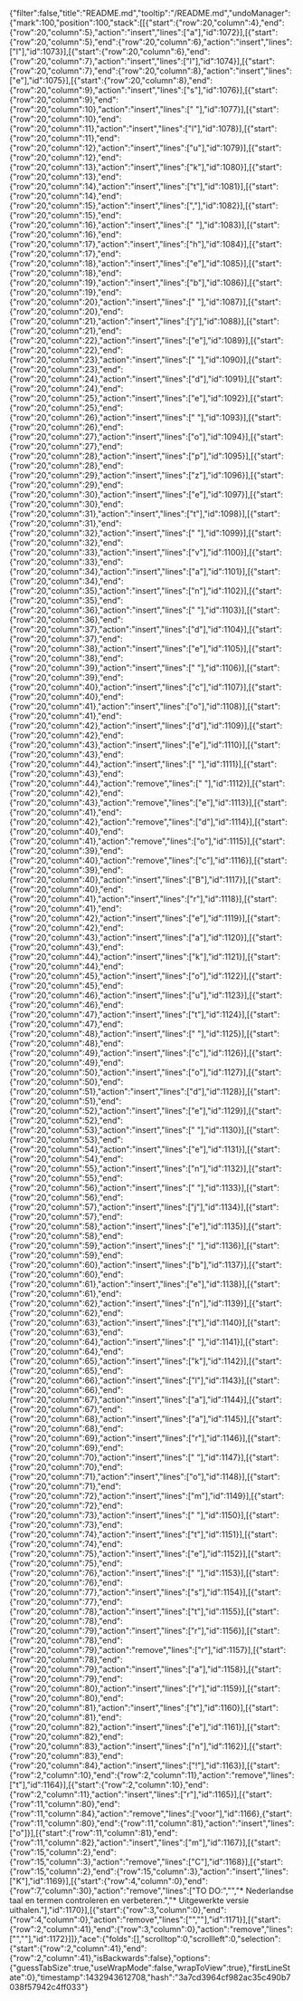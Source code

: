 {"filter":false,"title":"README.md","tooltip":"/README.md","undoManager":{"mark":100,"position":100,"stack":[[{"start":{"row":20,"column":4},"end":{"row":20,"column":5},"action":"insert","lines":["a"],"id":1072}],[{"start":{"row":20,"column":5},"end":{"row":20,"column":6},"action":"insert","lines":["l"],"id":1073}],[{"start":{"row":20,"column":6},"end":{"row":20,"column":7},"action":"insert","lines":["l"],"id":1074}],[{"start":{"row":20,"column":7},"end":{"row":20,"column":8},"action":"insert","lines":["e"],"id":1075}],[{"start":{"row":20,"column":8},"end":{"row":20,"column":9},"action":"insert","lines":["s"],"id":1076}],[{"start":{"row":20,"column":9},"end":{"row":20,"column":10},"action":"insert","lines":[" "],"id":1077}],[{"start":{"row":20,"column":10},"end":{"row":20,"column":11},"action":"insert","lines":["l"],"id":1078}],[{"start":{"row":20,"column":11},"end":{"row":20,"column":12},"action":"insert","lines":["u"],"id":1079}],[{"start":{"row":20,"column":12},"end":{"row":20,"column":13},"action":"insert","lines":["k"],"id":1080}],[{"start":{"row":20,"column":13},"end":{"row":20,"column":14},"action":"insert","lines":["t"],"id":1081}],[{"start":{"row":20,"column":14},"end":{"row":20,"column":15},"action":"insert","lines":[","],"id":1082}],[{"start":{"row":20,"column":15},"end":{"row":20,"column":16},"action":"insert","lines":[" "],"id":1083}],[{"start":{"row":20,"column":16},"end":{"row":20,"column":17},"action":"insert","lines":["h"],"id":1084}],[{"start":{"row":20,"column":17},"end":{"row":20,"column":18},"action":"insert","lines":["e"],"id":1085}],[{"start":{"row":20,"column":18},"end":{"row":20,"column":19},"action":"insert","lines":["b"],"id":1086}],[{"start":{"row":20,"column":19},"end":{"row":20,"column":20},"action":"insert","lines":[" "],"id":1087}],[{"start":{"row":20,"column":20},"end":{"row":20,"column":21},"action":"insert","lines":["j"],"id":1088}],[{"start":{"row":20,"column":21},"end":{"row":20,"column":22},"action":"insert","lines":["e"],"id":1089}],[{"start":{"row":20,"column":22},"end":{"row":20,"column":23},"action":"insert","lines":[" "],"id":1090}],[{"start":{"row":20,"column":23},"end":{"row":20,"column":24},"action":"insert","lines":["d"],"id":1091}],[{"start":{"row":20,"column":24},"end":{"row":20,"column":25},"action":"insert","lines":["e"],"id":1092}],[{"start":{"row":20,"column":25},"end":{"row":20,"column":26},"action":"insert","lines":[" "],"id":1093}],[{"start":{"row":20,"column":26},"end":{"row":20,"column":27},"action":"insert","lines":["o"],"id":1094}],[{"start":{"row":20,"column":27},"end":{"row":20,"column":28},"action":"insert","lines":["p"],"id":1095}],[{"start":{"row":20,"column":28},"end":{"row":20,"column":29},"action":"insert","lines":["z"],"id":1096}],[{"start":{"row":20,"column":29},"end":{"row":20,"column":30},"action":"insert","lines":["e"],"id":1097}],[{"start":{"row":20,"column":30},"end":{"row":20,"column":31},"action":"insert","lines":["t"],"id":1098}],[{"start":{"row":20,"column":31},"end":{"row":20,"column":32},"action":"insert","lines":[" "],"id":1099}],[{"start":{"row":20,"column":32},"end":{"row":20,"column":33},"action":"insert","lines":["v"],"id":1100}],[{"start":{"row":20,"column":33},"end":{"row":20,"column":34},"action":"insert","lines":["a"],"id":1101}],[{"start":{"row":20,"column":34},"end":{"row":20,"column":35},"action":"insert","lines":["n"],"id":1102}],[{"start":{"row":20,"column":35},"end":{"row":20,"column":36},"action":"insert","lines":[" "],"id":1103}],[{"start":{"row":20,"column":36},"end":{"row":20,"column":37},"action":"insert","lines":["d"],"id":1104}],[{"start":{"row":20,"column":37},"end":{"row":20,"column":38},"action":"insert","lines":["e"],"id":1105}],[{"start":{"row":20,"column":38},"end":{"row":20,"column":39},"action":"insert","lines":[" "],"id":1106}],[{"start":{"row":20,"column":39},"end":{"row":20,"column":40},"action":"insert","lines":["c"],"id":1107}],[{"start":{"row":20,"column":40},"end":{"row":20,"column":41},"action":"insert","lines":["o"],"id":1108}],[{"start":{"row":20,"column":41},"end":{"row":20,"column":42},"action":"insert","lines":["d"],"id":1109}],[{"start":{"row":20,"column":42},"end":{"row":20,"column":43},"action":"insert","lines":["e"],"id":1110}],[{"start":{"row":20,"column":43},"end":{"row":20,"column":44},"action":"insert","lines":[" "],"id":1111}],[{"start":{"row":20,"column":43},"end":{"row":20,"column":44},"action":"remove","lines":[" "],"id":1112}],[{"start":{"row":20,"column":42},"end":{"row":20,"column":43},"action":"remove","lines":["e"],"id":1113}],[{"start":{"row":20,"column":41},"end":{"row":20,"column":42},"action":"remove","lines":["d"],"id":1114}],[{"start":{"row":20,"column":40},"end":{"row":20,"column":41},"action":"remove","lines":["o"],"id":1115}],[{"start":{"row":20,"column":39},"end":{"row":20,"column":40},"action":"remove","lines":["c"],"id":1116}],[{"start":{"row":20,"column":39},"end":{"row":20,"column":40},"action":"insert","lines":["B"],"id":1117}],[{"start":{"row":20,"column":40},"end":{"row":20,"column":41},"action":"insert","lines":["r"],"id":1118}],[{"start":{"row":20,"column":41},"end":{"row":20,"column":42},"action":"insert","lines":["e"],"id":1119}],[{"start":{"row":20,"column":42},"end":{"row":20,"column":43},"action":"insert","lines":["a"],"id":1120}],[{"start":{"row":20,"column":43},"end":{"row":20,"column":44},"action":"insert","lines":["k"],"id":1121}],[{"start":{"row":20,"column":44},"end":{"row":20,"column":45},"action":"insert","lines":["o"],"id":1122}],[{"start":{"row":20,"column":45},"end":{"row":20,"column":46},"action":"insert","lines":["u"],"id":1123}],[{"start":{"row":20,"column":46},"end":{"row":20,"column":47},"action":"insert","lines":["t"],"id":1124}],[{"start":{"row":20,"column":47},"end":{"row":20,"column":48},"action":"insert","lines":[" "],"id":1125}],[{"start":{"row":20,"column":48},"end":{"row":20,"column":49},"action":"insert","lines":["c"],"id":1126}],[{"start":{"row":20,"column":49},"end":{"row":20,"column":50},"action":"insert","lines":["o"],"id":1127}],[{"start":{"row":20,"column":50},"end":{"row":20,"column":51},"action":"insert","lines":["d"],"id":1128}],[{"start":{"row":20,"column":51},"end":{"row":20,"column":52},"action":"insert","lines":["e"],"id":1129}],[{"start":{"row":20,"column":52},"end":{"row":20,"column":53},"action":"insert","lines":[" "],"id":1130}],[{"start":{"row":20,"column":53},"end":{"row":20,"column":54},"action":"insert","lines":["e"],"id":1131}],[{"start":{"row":20,"column":54},"end":{"row":20,"column":55},"action":"insert","lines":["n"],"id":1132}],[{"start":{"row":20,"column":55},"end":{"row":20,"column":56},"action":"insert","lines":[" "],"id":1133}],[{"start":{"row":20,"column":56},"end":{"row":20,"column":57},"action":"insert","lines":["j"],"id":1134}],[{"start":{"row":20,"column":57},"end":{"row":20,"column":58},"action":"insert","lines":["e"],"id":1135}],[{"start":{"row":20,"column":58},"end":{"row":20,"column":59},"action":"insert","lines":[" "],"id":1136}],[{"start":{"row":20,"column":59},"end":{"row":20,"column":60},"action":"insert","lines":["b"],"id":1137}],[{"start":{"row":20,"column":60},"end":{"row":20,"column":61},"action":"insert","lines":["e"],"id":1138}],[{"start":{"row":20,"column":61},"end":{"row":20,"column":62},"action":"insert","lines":["n"],"id":1139}],[{"start":{"row":20,"column":62},"end":{"row":20,"column":63},"action":"insert","lines":["t"],"id":1140}],[{"start":{"row":20,"column":63},"end":{"row":20,"column":64},"action":"insert","lines":[" "],"id":1141}],[{"start":{"row":20,"column":64},"end":{"row":20,"column":65},"action":"insert","lines":["k"],"id":1142}],[{"start":{"row":20,"column":65},"end":{"row":20,"column":66},"action":"insert","lines":["l"],"id":1143}],[{"start":{"row":20,"column":66},"end":{"row":20,"column":67},"action":"insert","lines":["a"],"id":1144}],[{"start":{"row":20,"column":67},"end":{"row":20,"column":68},"action":"insert","lines":["a"],"id":1145}],[{"start":{"row":20,"column":68},"end":{"row":20,"column":69},"action":"insert","lines":["r"],"id":1146}],[{"start":{"row":20,"column":69},"end":{"row":20,"column":70},"action":"insert","lines":[" "],"id":1147}],[{"start":{"row":20,"column":70},"end":{"row":20,"column":71},"action":"insert","lines":["o"],"id":1148}],[{"start":{"row":20,"column":71},"end":{"row":20,"column":72},"action":"insert","lines":["m"],"id":1149}],[{"start":{"row":20,"column":72},"end":{"row":20,"column":73},"action":"insert","lines":[" "],"id":1150}],[{"start":{"row":20,"column":73},"end":{"row":20,"column":74},"action":"insert","lines":["t"],"id":1151}],[{"start":{"row":20,"column":74},"end":{"row":20,"column":75},"action":"insert","lines":["e"],"id":1152}],[{"start":{"row":20,"column":75},"end":{"row":20,"column":76},"action":"insert","lines":[" "],"id":1153}],[{"start":{"row":20,"column":76},"end":{"row":20,"column":77},"action":"insert","lines":["s"],"id":1154}],[{"start":{"row":20,"column":77},"end":{"row":20,"column":78},"action":"insert","lines":["t"],"id":1155}],[{"start":{"row":20,"column":78},"end":{"row":20,"column":79},"action":"insert","lines":["r"],"id":1156}],[{"start":{"row":20,"column":78},"end":{"row":20,"column":79},"action":"remove","lines":["r"],"id":1157}],[{"start":{"row":20,"column":78},"end":{"row":20,"column":79},"action":"insert","lines":["a"],"id":1158}],[{"start":{"row":20,"column":79},"end":{"row":20,"column":80},"action":"insert","lines":["r"],"id":1159}],[{"start":{"row":20,"column":80},"end":{"row":20,"column":81},"action":"insert","lines":["t"],"id":1160}],[{"start":{"row":20,"column":81},"end":{"row":20,"column":82},"action":"insert","lines":["e"],"id":1161}],[{"start":{"row":20,"column":82},"end":{"row":20,"column":83},"action":"insert","lines":["n"],"id":1162}],[{"start":{"row":20,"column":83},"end":{"row":20,"column":84},"action":"insert","lines":["!"],"id":1163}],[{"start":{"row":2,"column":10},"end":{"row":2,"column":11},"action":"remove","lines":["t"],"id":1164}],[{"start":{"row":2,"column":10},"end":{"row":2,"column":11},"action":"insert","lines":["r"],"id":1165}],[{"start":{"row":11,"column":80},"end":{"row":11,"column":84},"action":"remove","lines":["voor"],"id":1166},{"start":{"row":11,"column":80},"end":{"row":11,"column":81},"action":"insert","lines":["o"]}],[{"start":{"row":11,"column":81},"end":{"row":11,"column":82},"action":"insert","lines":["m"],"id":1167}],[{"start":{"row":15,"column":2},"end":{"row":15,"column":3},"action":"remove","lines":["C"],"id":1168}],[{"start":{"row":15,"column":2},"end":{"row":15,"column":3},"action":"insert","lines":["K"],"id":1169}],[{"start":{"row":4,"column":0},"end":{"row":7,"column":30},"action":"remove","lines":["TO DO:","","* Nederlandse taal en termen controleren en verbeteren.","* Uitgewerkte versie uithalen."],"id":1170}],[{"start":{"row":3,"column":0},"end":{"row":4,"column":0},"action":"remove","lines":["",""],"id":1171}],[{"start":{"row":2,"column":41},"end":{"row":3,"column":0},"action":"remove","lines":["",""],"id":1172}]]},"ace":{"folds":[],"scrolltop":0,"scrollleft":0,"selection":{"start":{"row":2,"column":41},"end":{"row":2,"column":41},"isBackwards":false},"options":{"guessTabSize":true,"useWrapMode":false,"wrapToView":true},"firstLineState":0},"timestamp":1432943612708,"hash":"3a7cd3964cf982ac35c490b7038f57942c4ff033"}